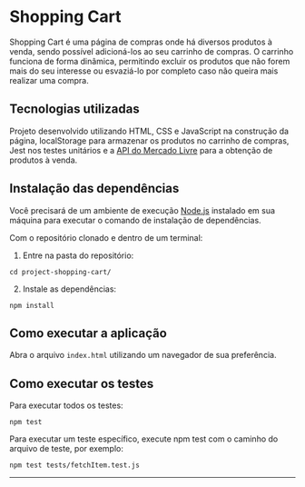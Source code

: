 # Shopping Cart

Shopping Cart é uma página de compras onde há diversos produtos à venda, sendo possível adicioná-los ao seu carrinho de compras. O carrinho funciona de forma dinâmica, permitindo excluir os produtos que não forem mais do seu interesse ou esvaziá-lo por completo caso não queira mais realizar uma compra.

## Tecnologias utilizadas

Projeto desenvolvido utilizando HTML, CSS e JavaScript na construção da página, localStorage para armazenar os produtos no carrinho de compras, Jest nos testes unitários e a [API do Mercado Livre](https://developers.mercadolivre.com.br/pt_br/itens-e-buscas) para a obtenção de produtos à venda.

## Instalação das dependências

Você precisará de um ambiente de execução [Node.js](https://nodejs.org) instalado em sua máquina para executar o comando de instalação de dependências.

Com o repositório clonado e dentro de um terminal:

1. Entre na pasta do repositório:

```
cd project-shopping-cart/
```

2. Instale as dependências:

```
npm install
```

## Como executar a aplicação

Abra o arquivo `index.html` utilizando um navegador de sua preferência.

## Como executar os testes

Para executar todos os testes:

```
npm test
```

Para executar um teste específico, execute npm test com o caminho do arquivo de teste, por exemplo:

```
npm test tests/fetchItem.test.js
```

---
